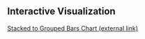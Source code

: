 ##  Interactive Visualization

[Stacked to Grouped Bars Chart (external link)](http://bl.ocks.org/mbostock/3943967)<!-- .element: target="_blank" data-preview-link -->
